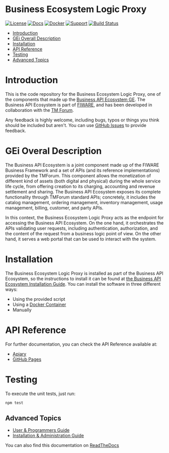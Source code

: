 # Business Ecosystem Logic Proxy

[![License](https://img.shields.io/badge/license-AGPL%203.0-blue.svg?style=flat)](https://opensource.org/licenses/AGPL-3.0) [![Docs](https://img.shields.io/badge/docs-latest-brightgreen.svg?style=flat)](http://bae-test.readthedocs.io/en/latest/) [![Docker](https://img.shields.io/docker/pulls/conwetlab/biz-ecosystem-logic-proxy.svg)](https://hub.docker.com/r/conwetlab/biz-ecosystem-logic-proxy) [![Support](https://img.shields.io/badge/support-askbot-yellowgreen.svg)](https://ask.fiware.org) [![Build Status](https://build.conwet.fi.upm.es/jenkins/buildStatus/icon?job=Business%20Ecosystem%20Logic%20Proxy)](https://build.conwet.fi.upm.es/jenkins/job/Business%20Ecosystem%20Logic%20Proxy/)

 * [Introduction](#introduction)
 * [GEi Overall Description](#gei-overall-description)
 * [Installation](#build-and-install)
 * [API Reference](#api-reference)
 * [Testing](#testing)
 * [Advanced Topics](#advanced-topics)

# Introduction

This is the code repository for the Business Ecosystem Logic Proxy, one of the components that made up the [Business API Ecosystem GE](https://github.com/FIWARE-TMForum/bae-test). The Business API Ecosystem is part of [FIWARE](https://www.fiware.org), and has been developed in collaboration with the [TM Forum](https://www.tmforum.org/).

Any feedback is highly welcome, including bugs, typos or things you think should be included but aren't. You can use [GitHub Issues](https://github.com/FIWARE-TMForum/bae-logic-proxy-test/issues/new) to provide feedback.

# GEi Overal Description

The Business API Ecosystem is a joint component made up of the FIWARE Business Framework and a set of APIs (and its reference implementations) provided by the TMForum. This component allows the monetization of different kind of assets (both digital and physical) during the whole service life cycle, from offering creation to its charging, accounting and revenue settlement and sharing. The Business API Ecosystem exposes its complete functionality through TMForum standard APIs; concretely, it includes the catalog management, ordering management, inventory management, usage management, billing, customer, and party APIs.

In this context, the Business Ecosystem Logic Proxy acts as the endpoint for accessing the Business API Ecosystem. On the one hand, it orchestrates the APIs validating user requests, including authentication, authorization, and the content of the request from a business logic point of view. On the other hand, it serves a web portal that can be used to interact with the system.

# Installation

The Business Ecosystem Logic Proxy is installed as part of the Business API Ecosystem, so the instructions to install it can be found at [the Business API Ecosystem Installation Guide](http://bae-test.readthedocs.io/en/latest/installation-administration-guide.html). You can install the software in three different ways:

* Using the provided script
* Using a [Docker Container](https://hub.docker.com/r/conwetlab/biz-ecosystem-logic-proxy/)
* Manually

# API Reference

For further documentation, you can check the API Reference available at:

* [Apiary](http://docs.fiwaretmfbizecosystem.apiary.io)
* [GitHub Pages](https://fiware-tmforum.github.io/bae-test/)

# Testing

To execute the unit tests, just run:

```
npm test
```

## Advanced Topics

* [User & Programmers Guide](https://github.com/FIWARE-TMForum/bae-test/blob/master/doc/user-programmer-guide.rst)
* [Installation & Administration Guide](https://github.com/FIWARE-TMForum/bae-test/blob/master/doc/installation-administration-guide.rst)

You can also find this documentation on [ReadTheDocs](http://bae-test.readthedocs.io)


